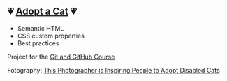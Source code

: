 ## 💗 [Adopt a Cat](https://mlgrs.github.io/hyperblog/) 💗
* Semantic HTML
* CSS custom properties
* Best practices

Project for the [Git and GitHub Course](https://platzi.com/cursos/git-github/ " curso de Git y Github") 




Fotography: [This Photographer is Inspiring People to Adopt Disabled Cats]( https://www.pupperish.com/photographer-inspiring-people)
